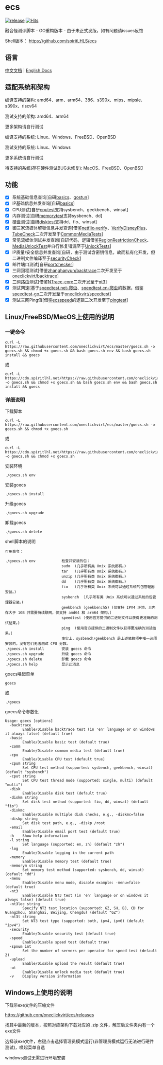 # ecs

[![release](https://github.com/oneclickvirt/ecs/actions/workflows/main.yaml/badge.svg)](https://github.com/oneclickvirt/ecs/actions/workflows/main.yaml) [![Hits](https://hits.seeyoufarm.com/api/count/incr/badge.svg?url=https%3A%2F%2Fgithub.com%2Foneclickvirt%2Fecs&count_bg=%2357DEFF&title_bg=%23000000&icon=cliqz.svg&icon_color=%23E7E7E7&title=hits&edge_flat=false)](https://www.spiritlhl.net/)

融合怪测评脚本 - GO重构版本 - 由于未正式发版，如有问题请issues反馈

Shell版本： https://github.com/spiritLHLS/ecs

## 语言

[中文文档](README.md) | [English Docs](README_EN.md)

## 适配系统和架构

编译支持的架构: amd64、arm、arm64、386、s390x、mips、mipsle、s390x、riscv64

测试支持的架构: amd64、arm64 

更多架构请自行测试

编译支持的系统: Linux、Windows、FreeBSD、OpenBSD

测试支持的系统: Linux、Windows 

更多系统请自行测试

待支持的系统(存在硬件测试BUG未修复): MacOS、FreeBSD、OpenBSD

## 功能

- [x] 系统基础信息查询[自研[basics](https://github.com/oneclickvirt/basics)、[gostun](https://github.com/oneclickvirt/gostun)]
- [x] IP基础信息并发查询[自研[basics](https://github.com/oneclickvirt/basics)]
- [x] CPU测试[自研[cputest](https://github.com/oneclickvirt/cputest)支持sysbench、geekbench、winsat]
- [x] 内存测试[自研[memorytest](https://github.com/oneclickvirt/memorytest)支持sysbench、dd]
- [x] 硬盘测试[自研[disktest](https://github.com/oneclickvirt/disktest)支持dd、fio、winsat]
- [x] 御三家流媒体解锁信息并发查询[借鉴[netflix-verify](https://github.com/sjlleo/netflix-verify)、[VerifyDisneyPlus](https://github.com/sjlleo/VerifyDisneyPlus)、[TubeCheck](https://github.com/sjlleo/TubeCheck)二次开发至于[CommonMediaTests](https://github.com/oneclickvirt/CommonMediaTests)]
- [x] 常见流媒体测试并发查询[自研代码，逻辑借鉴[RegionRestrictionCheck](https://github.com/lmc999/RegionRestrictionCheck)、[MediaUnlockTest](https://github.com/HsukqiLee/MediaUnlockTest)并自行修复错漏至于[UnlockTests](https://github.com/oneclickvirt/UnlockTests)]
- [x] IP质量/安全信息并发查询[自研，由于测试含密钥信息，故而私有化开发，但二进制文件编译至于[securityCheck](https://github.com/oneclickvirt/securityCheck)]
- [x] 邮件端口测试[自研[portchecker](https://github.com/oneclickvirt/portchecker)]
- [x] 三网回程测试[借鉴[zhanghanyun/backtrace](https://github.com/zhanghanyun/backtrace)二次开发至于[oneclickvirt/backtrace](https://github.com/oneclickvirt/backtrace)]
- [x] 三网路由测试[借鉴[NTrace-core](https://github.com/nxtrace/NTrace-core)二次开发至于[nt3](https://github.com/oneclickvirt/nt3)]
- [x] 测试网速[基于[speedtest.net-爬虫](https://github.com/spiritLHLS/speedtest.net-CN-ID)、[speedtest.cn-爬虫](https://github.com/spiritLHLS/speedtest.cn-CN-ID)的数据，借鉴[speedtest-go](https://github.com/showwin/speedtest-go)二次开发至于[oneclickvirt/speedtest](https://github.com/oneclickvirt/speedtest)]
- [x] 测试三网Ping值[借鉴[ecsspeed](https://github.com/spiritLHLS/ecsspeed)的逻辑二次开发至于[pingtest](https://github.com/oneclickvirt/pingtest)]

## Linux/FreeBSD/MacOS上使用的说明

### 一键命令

```
curl -L https://raw.githubusercontent.com/oneclickvirt/ecs/master/goecs.sh -o goecs.sh && chmod +x goecs.sh && bash goecs.sh env && bash goecs.sh install && goecs
```

或

```
curl -L https://cdn.spiritlhl.net/https://raw.githubusercontent.com/oneclickvirt/ecs/master/goecs.sh -o goecs.sh && chmod +x goecs.sh && bash goecs.sh env && bash goecs.sh install && goecs
```

### 详细说明

下载脚本

```
curl -L https://raw.githubusercontent.com/oneclickvirt/ecs/master/goecs.sh -o goecs.sh && chmod +x goecs.sh
```

或

```
curl -L https://cdn.spiritlhl.net/https://raw.githubusercontent.com/oneclickvirt/ecs/master/goecs.sh -o goecs.sh && chmod +x goecs.sh
```

安装环境

```
./goecs.sh env
```

安装goecs

```
./goecs.sh install
```

升级goecs

```
./goecs.sh upgrade
```

卸载goecs

```
./goecs.sh delete
```

shell脚本的说明

```
可用命令：

./goecs.sh env            检查并安装的包：
                          sudo  (几乎所有类 Unix 系统都有。)
                          tar   (几乎所有类 Unix 系统都有。)
                          unzip (几乎所有类 Unix 系统都有。)
                          dd    (几乎所有类 Unix 系统都有。)
                          fio   (几乎所有类 Unix 系统可以通过系统的包管理器安装。)
                          sysbench  (几乎所有类 Unix 系统可以通过系统的包管理器安装。)
                          geekbench (geekbench5) (仅支持 IPV4 环境，且内存大于 1GB 并需要持续联网，仅支持 amd64 和 arm64 架构。)
                          speedtest (使用官方提供的二进制文件以获得更准确的测试结果。)
                          ping  (使用官方提供的二进制文件以获得更准确的测试结果。)
                          事实上，sysbench/geekbench 是上述依赖项中唯一必须安装的，没有它们无法测试 CPU 分数。
./goecs.sh install        安装 goecs 命令
./goecs.sh upgrade        升级 goecs 命令
./goecs.sh delete         卸载 goecs 命令
./goecs.sh help           显示此消息
```

goecs唤起菜单

```
goecs
```

或

```
./goecs
```

goecs命令参数化

```
Usage: goecs [options]
  -backtrace
        Enable/Disable backtrace test (in 'en' language or on windows it always false) (default true)
  -basic
        Enable/Disable basic test (default true)
  -comm
        Enable/Disable common media test (default true)
  -cpu
        Enable/Disable CPU test (default true)
  -cpum string
        Set CPU test method (supported: sysbench, geekbench, winsat) (default "sysbench")
  -cput string
        Set CPU test thread mode (supported: single, multi) (default "multi")
  -disk
        Enable/Disable disk test (default true)
  -diskm string
        Set disk test method (supported: fio, dd, winsat) (default "fio")
  -diskmc
        Enable/Disable multiple disk checks, e.g., -diskmc=false
  -diskp string
        Set disk test path, e.g., -diskp /root
  -email
        Enable/Disable email port test (default true)
  -h    Show help information
  -l string
        Set language (supported: en, zh) (default "zh")
  -log
        Enable/Disable logging in the current path
  -memory
        Enable/Disable memory test (default true)
  -memorym string
        Set memory test method (supported: sysbench, dd, winsat) (default "dd")
  -menu
        Enable/Disable menu mode, disable example: -menu=false (default true)
  -nt3
        Enable/Disable NT3 test (in 'en' language or on windows it always false) (default true)
  -nt3loc string
        Specify NT3 test location (supported: GZ, SH, BJ, CD for Guangzhou, Shanghai, Beijing, Chengdu) (default "GZ")
  -nt3t string
        Set NT3 test type (supported: both, ipv4, ipv6) (default "ipv4")
  -security
        Enable/Disable security test (default true)
  -speed
        Enable/Disable speed test (default true)
  -spnum int
        Set the number of servers per operator for speed test (default 2)
  -upload
        Enable/Disable upload the result (default true)
  -ut
        Enable/Disable unlock media test (default true)
  -v    Display version information
```

## Windows上使用的说明

下载带exe文件的压缩文件

https://github.com/oneclickvirt/ecs/releases

找其中最新的版本，按照对应架构下载对应的 .zip 文件，解压后文件夹内有一个exe文件

选择该exe文件，右键点击选择管理员模式运行(非管理员模式运行无法进行硬件测试)，唤起菜单自选

windows测试无需进行环境安装